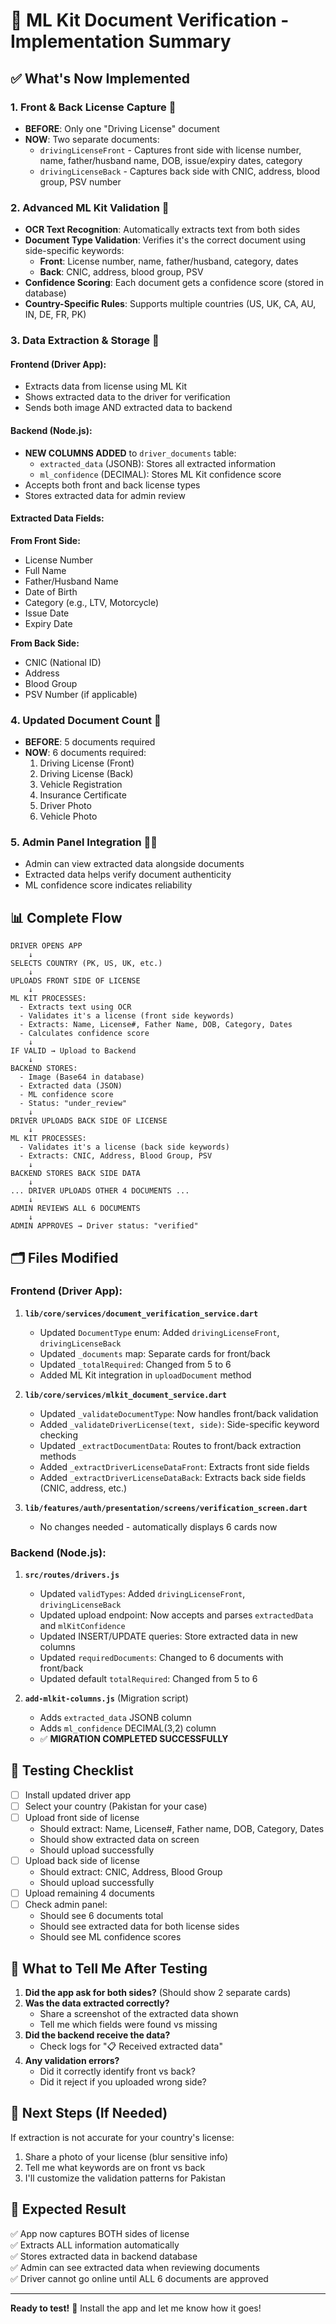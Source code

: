 # 🎉 ML Kit Document Verification - Implementation Summary

## ✅ What's Now Implemented

### 1. **Front & Back License Capture** 📸
- **BEFORE**: Only one "Driving License" document
- **NOW**: Two separate documents:
  - `drivingLicenseFront` - Captures front side with license number, name, father/husband name, DOB, issue/expiry dates, category
  - `drivingLicenseBack` - Captures back side with CNIC, address, blood group, PSV number

### 2. **Advanced ML Kit Validation** 🤖
- **OCR Text Recognition**: Automatically extracts text from both sides
- **Document Type Validation**: Verifies it's the correct document using side-specific keywords:
  - **Front**: License number, name, father/husband, category, dates
  - **Back**: CNIC, address, blood group, PSV
- **Confidence Scoring**: Each document gets a confidence score (stored in database)
- **Country-Specific Rules**: Supports multiple countries (US, UK, CA, AU, IN, DE, FR, PK)

### 3. **Data Extraction & Storage** 💾

#### Frontend (Driver App):
- Extracts data from license using ML Kit
- Shows extracted data to the driver for verification
- Sends both image AND extracted data to backend

#### Backend (Node.js):
- **NEW COLUMNS ADDED** to `driver_documents` table:
  - `extracted_data` (JSONB): Stores all extracted information
  - `ml_confidence` (DECIMAL): Stores ML Kit confidence score
- Accepts both front and back license types
- Stores extracted data for admin review

#### Extracted Data Fields:

**From Front Side:**
- License Number
- Full Name
- Father/Husband Name
- Date of Birth
- Category (e.g., LTV, Motorcycle)
- Issue Date
- Expiry Date

**From Back Side:**
- CNIC (National ID)
- Address
- Blood Group
- PSV Number (if applicable)

### 4. **Updated Document Count** 🔢
- **BEFORE**: 5 documents required
- **NOW**: 6 documents required:
  1. Driving License (Front)
  2. Driving License (Back)
  3. Vehicle Registration
  4. Insurance Certificate
  5. Driver Photo
  6. Vehicle Photo

### 5. **Admin Panel Integration** 👨‍💼
- Admin can view extracted data alongside documents
- Extracted data helps verify document authenticity
- ML confidence score indicates reliability

## 📊 Complete Flow

```
DRIVER OPENS APP
    ↓
SELECTS COUNTRY (PK, US, UK, etc.)
    ↓
UPLOADS FRONT SIDE OF LICENSE
    ↓
ML KIT PROCESSES:
  - Extracts text using OCR
  - Validates it's a license (front side keywords)
  - Extracts: Name, License#, Father Name, DOB, Category, Dates
  - Calculates confidence score
    ↓
IF VALID → Upload to Backend
    ↓
BACKEND STORES:
  - Image (Base64 in database)
  - Extracted data (JSON)
  - ML confidence score
  - Status: "under_review"
    ↓
DRIVER UPLOADS BACK SIDE OF LICENSE
    ↓
ML KIT PROCESSES:
  - Validates it's a license (back side keywords)
  - Extracts: CNIC, Address, Blood Group, PSV
    ↓
BACKEND STORES BACK SIDE DATA
    ↓
... DRIVER UPLOADS OTHER 4 DOCUMENTS ...
    ↓
ADMIN REVIEWS ALL 6 DOCUMENTS
    ↓
ADMIN APPROVES → Driver status: "verified"
```

## 🗂️ Files Modified

### Frontend (Driver App):
1. **`lib/core/services/document_verification_service.dart`**
   - Updated `DocumentType` enum: Added `drivingLicenseFront`, `drivingLicenseBack`
   - Updated `_documents` map: Separate cards for front/back
   - Updated `_totalRequired`: Changed from 5 to 6
   - Added ML Kit integration in `uploadDocument` method

2. **`lib/core/services/mlkit_document_service.dart`**
   - Updated `_validateDocumentType`: Now handles front/back validation
   - Added `_validateDriverLicense(text, side)`: Side-specific keyword checking
   - Updated `_extractDocumentData`: Routes to front/back extraction methods
   - Added `_extractDriverLicenseDataFront`: Extracts front side fields
   - Added `_extractDriverLicenseDataBack`: Extracts back side fields (CNIC, address, etc.)

3. **`lib/features/auth/presentation/screens/verification_screen.dart`**
   - No changes needed - automatically displays 6 cards now

### Backend (Node.js):
1. **`src/routes/drivers.js`**
   - Updated `validTypes`: Added `drivingLicenseFront`, `drivingLicenseBack`
   - Updated upload endpoint: Now accepts and parses `extractedData` and `mlKitConfidence`
   - Updated INSERT/UPDATE queries: Store extracted data in new columns
   - Updated `requiredDocuments`: Changed to 6 documents with front/back
   - Updated default `totalRequired`: Changed from 5 to 6

2. **`add-mlkit-columns.js`** (Migration script)
   - Adds `extracted_data` JSONB column
   - Adds `ml_confidence` DECIMAL(3,2) column
   - ✅ **MIGRATION COMPLETED SUCCESSFULLY**

## 🧪 Testing Checklist

- [ ] Install updated driver app
- [ ] Select your country (Pakistan for your case)
- [ ] Upload front side of license
  - Should extract: Name, License#, Father name, DOB, Category, Dates
  - Should show extracted data on screen
  - Should upload successfully
- [ ] Upload back side of license
  - Should extract: CNIC, Address, Blood Group
  - Should upload successfully
- [ ] Upload remaining 4 documents
- [ ] Check admin panel:
  - Should see 6 documents total
  - Should see extracted data for both license sides
  - Should see ML confidence scores

## 📝 What to Tell Me After Testing

1. **Did the app ask for both sides?** (Should show 2 separate cards)
2. **Was the data extracted correctly?**
   - Share a screenshot of the extracted data shown
   - Tell me which fields were found vs missing
3. **Did the backend receive the data?**
   - Check logs for "📋 Received extracted data"
4. **Any validation errors?**
   - Did it correctly identify front vs back?
   - Did it reject if you uploaded wrong side?

## 🔧 Next Steps (If Needed)

If extraction is not accurate for your country's license:
1. Share a photo of your license (blur sensitive info)
2. Tell me what keywords are on front vs back
3. I'll customize the validation patterns for Pakistan

## 🎯 Expected Result

✅ App now captures BOTH sides of license  
✅ Extracts ALL information automatically  
✅ Stores extracted data in backend database  
✅ Admin can see extracted data when reviewing documents  
✅ Driver cannot go online until ALL 6 documents are approved  

---

**Ready to test!** 🚀 Install the app and let me know how it goes!

